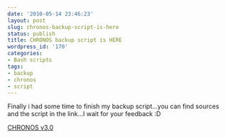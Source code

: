 ```yaml
---
date: '2010-05-14 23:46:23'
layout: post
slug: chronos-backup-script-is-here
status: publish
title: CHRONOS backup script is HERE
wordpress_id: '170'
categories:
- Bash scripts
tags:
- backup
- chronos
- script
---
```


Finally i had some time to finish my backup script...you can find sources and the script in the link...I wait for your feedback :D


[CHRONOS v3.0](http://github.com/mariusv/Backup-script)
